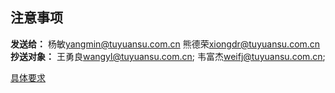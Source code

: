 ## 注意事项

**发送给：** 
杨敏<yangmin@tuyuansu.com.cn>
熊德荣<xiongdr@tuyuansu.com.cn>
**抄送对象：**
王勇良<wangyl@tuyuansu.com.cn>;
韦富杰<weifj@tuyuansu.com.cn>;

[具体要求](https://f0si8reot2c.feishu.cn/wiki/PwFewYyBfiNqTBkDby8ctPGxnBb)

